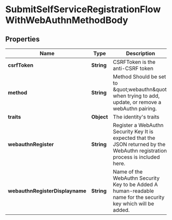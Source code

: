 

# SubmitSelfServiceRegistrationFlowWithWebAuthnMethodBody


## Properties

| Name | Type | Description | Notes |
|------------ | ------------- | ------------- | -------------|
|**csrfToken** | **String** | CSRFToken is the anti-CSRF token |  [optional] |
|**method** | **String** | Method  Should be set to \&quot;webauthn\&quot; when trying to add, update, or remove a webAuthn pairing. |  |
|**traits** | **Object** | The identity&#39;s traits |  |
|**webauthnRegister** | **String** | Register a WebAuthn Security Key  It is expected that the JSON returned by the WebAuthn registration process is included here. |  [optional] |
|**webauthnRegisterDisplayname** | **String** | Name of the WebAuthn Security Key to be Added  A human-readable name for the security key which will be added. |  [optional] |



